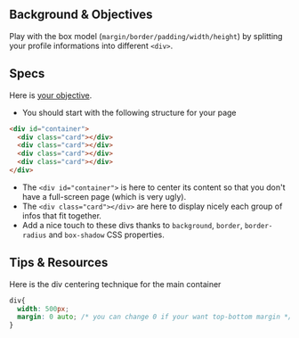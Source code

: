 ## Background & Objectives

Play with the box model (`margin/border/padding/width/height`) by splitting your profile informations into different `<div>`.


## Specs

Here is [your objective](https://lewagon.github.io/html-css-challenges/03-box-model/).

- You should start with the following structure for your page

```html
<div id="container">
  <div class="card"></div>
  <div class="card"></div>
  <div class="card"></div>
  <div class="card"></div>
</div>
```

- The `<div id="container">` is here to center its content so that you don't have a full-screen page (which is very ugly).
- The `<div class="card"></div>` are here to display nicely each group of infos that fit together.
- Add a nice touch to these divs thanks to `background`, `border`, `border-radius` and `box-shadow` CSS properties.


## Tips & Resources

Here is the div centering technique for the main container

```css
div{
  width: 500px;
  margin: 0 auto; /* you can change 0 if your want top-bottom margin */
}
```
